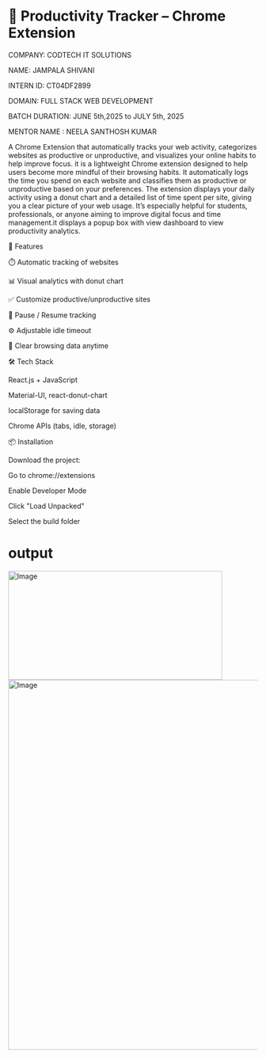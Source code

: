 # 🚀 Productivity Tracker – Chrome Extension

COMPANY: CODTECH IT SOLUTIONS

NAME: JAMPALA SHIVANI

INTERN ID: CT04DF2899

DOMAIN: FULL STACK WEB DEVELOPMENT

BATCH DURATION: JUNE 5th,2025 to JULY 5th, 2025

MENTOR NAME : NEELA SANTHOSH KUMAR


A Chrome Extension that automatically tracks your web activity, categorizes websites as productive or unproductive, and visualizes your online habits to help improve focus.
it is a lightweight Chrome extension designed to help users become more mindful of their browsing habits. It automatically logs the time you spend on each website and classifies them as productive or unproductive based on your preferences.
The extension displays your daily activity using a donut chart and a detailed list of time spent per site, giving you a clear picture of your web usage. It’s especially helpful for students, professionals, or anyone aiming to improve digital focus and time management.it displays a popup box with view dashboard to view productivity analytics.

📌 Features

⏱️ Automatic tracking of websites

📊 Visual analytics with donut chart

✅ Customize productive/unproductive sites

🛑 Pause / Resume tracking

⚙️ Adjustable idle timeout

🧹 Clear browsing data anytime


🛠️ Tech Stack

React.js + JavaScript

Material-UI, react-donut-chart

localStorage for saving data

Chrome APIs (tabs, idle, storage)


📦 Installation

Download the project:

Go to chrome://extensions

Enable Developer Mode

Click "Load Unpacked"

Select the build folder

# output
<img width="432" height="220" alt="Image" src="https://github.com/user-attachments/assets/b15c4a29-3658-4bbb-a59d-cd009856e7ca" />
<img width="1149" height="748" alt="Image" src="https://github.com/user-attachments/assets/e9a008a6-7e2b-4b5f-b443-c24af76cd8fc" />
